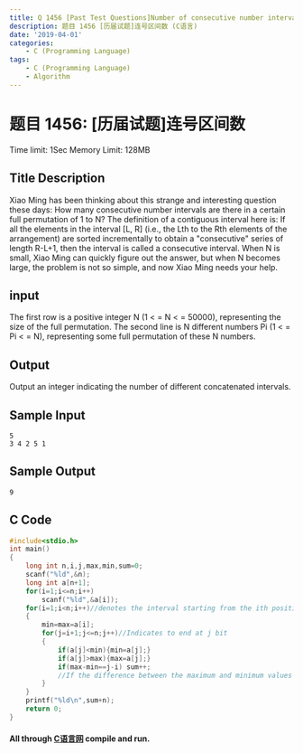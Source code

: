 ```yaml
---
title: Q 1456 [Past Test Questions]Number of consecutive number intervals (C Language)
description: 题目 1456 [历届试题]连号区间数 (C语言)
date: '2019-04-01'
categories:
    - C (Programming Language)
tags:
    - C (Programming Language)
    - Algorithm
---
```


# 题目 1456: \[历届试题\]连号区间数
Time limit: 1Sec Memory Limit: 128MB
## Title Description
Xiao Ming has been thinking about this strange and interesting question these days:
How many consecutive number intervals are there in a certain full permutation of 1 to N? The definition of a contiguous interval here is:
If all the elements in the interval [L, R] (i.e., the Lth to the Rth elements of the arrangement) are sorted incrementally to obtain a "consecutive" series of length R-L+1, then the interval is called a consecutive interval.
When N is small, Xiao Ming can quickly figure out the answer, but when N becomes large, the problem is not so simple, and now Xiao Ming needs your help.
## input
The first row is a positive integer N (1 < = N < = 50000), representing the size of the full permutation. 
The second line is N different numbers Pi (1 < = Pi < = N), representing some full permutation of these N numbers.
## Output
Output an integer indicating the number of different concatenated intervals.
## Sample Input
```
5
3 4 2 5 1
```
## Sample Output
```
9
```
## C Code
```c
#include<stdio.h>
int main()
{
	long int n,i,j,max,min,sum=0;
	scanf("%ld",&n);
	long int a[n+1];    
	for(i=1;i<=n;i++)
		scanf("%ld",&a[i]);
	for(i=1;i<n;i++)//denotes the interval starting from the ith position 
	{
		min=max=a[i];
		for(j=i+1;j<=n;j++)//Indicates to end at j bit
		{    
    		if(a[j]<min){min=a[j];}
    		if(a[j]>max){max=a[j];}
			if(max-min==j-i) sum++; 
			//If the difference between the maximum and minimum values of an interval is equal to the current number of intervals j-i, then the interval must be continuous after necessarily rearranging 
		}
	}
	printf("%ld\n",sum+n);
	return 0;
}
```
#### All through [C语言网](https://www.dotcpp.com/) compile and run.
